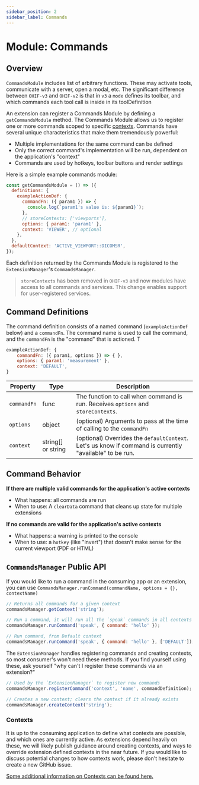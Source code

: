 ```yaml
---
sidebar_position: 2
sidebar_label: Commands
---
```

# Module: Commands


## Overview
`CommandsModule` includes list of arbitrary functions. These may activate tools, communicate with a server, open a modal, etc.
The significant difference between `OHIF-v3` and `OHIF-v2` is that in `v3` a `mode` defines
its toolbar, and which commands each tool call is inside in its toolDefinition

An extension can register a Commands Module by defining a `getCommandsModule`
method. The Commands Module allows us to register one or more commands scoped to
specific [contexts](./../index.md#contexts). Commands have several unique
characteristics that make them tremendously powerful:

- Multiple implementations for the same command can be defined
- Only the correct command's implementation will be run, dependent on the
  application's "context"
- Commands are used by hotkeys, toolbar buttons and render settings

Here is a simple example commands module:

```js
const getCommandsModule = () => ({
  definitions: {
    exampleActionDef: {
      commandFn: ({ param1 }) => {
        console.log(`param1's value is: ${param1}`);
      },
      // storeContexts: ['viewports'],
      options: { param1: 'param1' },
      context: 'VIEWER', // optional
    },
  },
  defaultContext: 'ACTIVE_VIEWPORT::DICOMSR',
});
```


Each definition returned by the Commands Module is registered to the
`ExtensionManager`'s `CommandsManager`.

> `storeContexts` has been removed in `OHIF-v3` and now modules have access to all commands and services. This change enables support for user-registered services.

## Command Definitions

The command definition consists of a named command (`exampleActionDef` below) and a
`commandFn`. The command name is used to call the command, and the `commandFn`
is the "command" that is actioned. T

```js
exampleActionDef: {
	commandFn: ({ param1, options }) => { },
	options: { param1: 'measurement' },
	context: 'DEFAULT',
}
```

| Property        | Type               | Description                                                                                                                             |
| --------------- | ------------------ | --------------------------------------------------------------------------------------------------------------------------------------- |
| `commandFn`     | func               | The function to call when command is run. Receives `options` and `storeContexts`.                                                       |
| `options`       | object             | (optional) Arguments to pass at the time of calling to the `commandFn`                                                                  |
| `context`       | string[] or string | (optional) Overrides the `defaultContext`. Let's us know if command is currently "available" to be run.                                 |

## Command Behavior



**If there are multiple valid commands for the application's active contexts**

- What happens: all commands are run
- When to use: A `clearData` command that cleans up state for multiple
  extensions

**If no commands are valid for the application's active contexts**

- What happens: a warning is printed to the console
- When to use: a `hotkey` (like "invert") that doesn't make sense for the
  current viewport (PDF or HTML)

## `CommandsManager` Public API

If you would like to run a command in the consuming app or an extension, you can
use `CommandsManager.runCommand(commandName, options = {}, contextName)`


```js
// Returns all commands for a given context
commandsManager.getContext('string');

// Run a command, it will run all the `speak` commands in all contexts
commandsManager.runCommand('speak', { command: 'hello' });

// Run command, from Default context
commandsManager.runCommand('speak', { command: 'hello' }, ['DEFAULT']);
```

The `ExtensionManager` handles registering commands and creating contexts, so
most consumer's won't need these methods. If you find yourself using these, ask
yourself "why can't I register these commands via an extension?"

```js
// Used by the `ExtensionManager` to register new commands
commandsManager.registerCommand('context', 'name', commandDefinition);

// Creates a new context; clears the context if it already exists
commandsManager.createContext('string');
```

### Contexts

It is up to the consuming application to define what contexts are possible, and
which ones are currently active. As extensions depend heavily on these, we will
likely publish guidance around creating contexts, and ways to override extension
defined contexts in the near future. If you would like to discuss potential
changes to how contexts work, please don't hesitate to create a new GitHub
issue.

[Some additional information on Contexts can be found here.](./../index.md#contexts)
